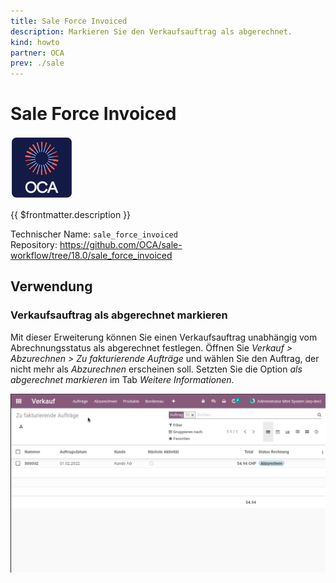 ```yaml
---
title: Sale Force Invoiced
description: Markieren Sie den Verkaufsauftrag als abgerechnet.
kind: howto
partner: OCA
prev: ./sale
---
```


# Sale Force Invoiced

![icon_oca_app](attachments/icon_oca_app.png)

{{ $frontmatter.description }}

Technischer Name: `sale_force_invoiced`\
Repository: <https://github.com/OCA/sale-workflow/tree/18.0/sale_force_invoiced>

## Verwendung

### Verkaufsauftrag als abgerechnet markieren

Mit dieser Erweiterung können Sie einen Verkaufsauftrag unabhängig vom Abrechnungsstatus als abgerechnet festlegen. Öffnen Sie _Verkauf > Abzurechnen > Zu fakturierende Aufträge_ und wählen Sie den Auftrag, der nicht mehr als _Abzurechnen_ erscheinen soll. Setzten Sie die Option _als abgerechnet markieren_ im Tab _Weitere Informationen_.

![Sale Force Invoiced](attachments/Sale%20Force%20Invoiced.gif)
